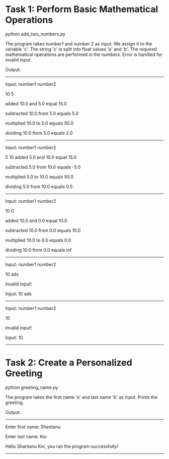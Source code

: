 # Task 1: Perform Basic Mathematical Operations

python add_two_numbers.py

The program takes number1 and number 2 as input. We assign it to the variable 'c'.
The string 'c' is split into float values 'a' and 'b'.
The required mathematical operations are performed in the numbers.
Error is handled for invalid input.

Output:

---

Input: number1 number2

10 5

added 10.0 and 5.0 equal 15.0

subtracted 10.0 from 5.0 equals 5.0

multiplied 10.0 to 5.0 equals 50.0

dividing 10.0 from 5.0 equals 2.0

---

Input: number1 number2

5 10
added 5.0 and 10.0 equal 15.0

subtracted 5.0 from 10.0 equals -5.0

multiplied 5.0 to 10.0 equals 50.0

dividing 5.0 from 10.0 equals 0.5

---

Input: number1 number2

10 0

added 10.0 and 0.0 equal 10.0

subtracted 10.0 from 0.0 equals 10.0

multiplied 10.0 to 0.0 equals 0.0

dividing 10.0 from 0.0 equals inf

---

Input: number1 number2

10 ads

Invalid input!

Input: 10 ads

---

Input: number1 number2

10

Invalid input!

Input: 10

----

# Task 2: Create a Personalized Greeting

python greeting_name.py

The program takes the first name 'a' and last name 'b' as input.
Prints the greeting.

Output:

---

Enter first name: Shantanu

Enter last name: Kor

Hello Shantanu Kor, you ran the program successfully!

---
